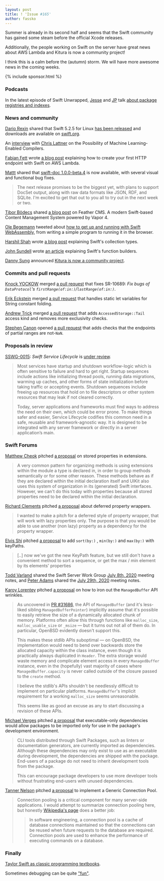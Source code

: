 ```yaml
---
layout: post
title: ! 'Issue #165'
author: fassko
---
```


Summer is already in its second half and seems that the Swift community has gained some steam before the official Xcode releases.

Additionally, the people working on Swift on the server have great news about AWS Lambda and Kitura is now a community project!

I think this is a calm before the (autumn) storm. We will have more awesome news in the coming weeks.

<!--excerpt-->

{% include sponsor.html %}

### Podcasts

In the latest episode of Swift Unwrapped, [Jesse](https://twitter.com/jesse_squires)
and [JP](https://twitter.com/simjp) talk [about
package registries and indexes](https://spec.fm/podcasts/swift-unwrapped/aC5JVWoo).

### News and community

[Dario Rexin](https://forums.swift.org/u/drexin) shared that Swift 5.2.5 for Linux [has been released](https://forums.swift.org/t/swift-5-2-5-for-linux/39188) and downloads are available on [swift.org](https://swift.org/download/#swift-525).

An [interview](https://www.youtube.com/watch?v=QeG9bdkc3Lk) with [Chris Lattner](https://twitter.com/clattner_llvm) on the Possibility of Machine Learning-Enabled Compilers.

[Fabian Fett](https://twitter.com/fabianfett) wrote [a blog post](https://fabianfett.de/swift-on-aws-lambda-creating-your-first-http-endpoint) explaining how to create your first HTTP endpoint with Swift on AWS Lambda.

[Mattt](https://twitter.com/mattt) shared that [swift-doc 1.0.0-beta.4](https://github.com/SwiftDocOrg/swift-doc/releases/tag/1.0.0-beta.4) is now available, with several visual and functional bug fixes.

> The next release promises to be the biggest yet, with plans to support DocSet output, along with raw data formats like JSON, RDF, and SQLite. I'm excited to get that out to you all to try out in the next week or two.

[Tibor Bödecs](https://twitter.com/tiborbodecs) shared [a blog post](https://theswiftdev.com/getting-started-with-feather-cms/) on Feather CMS. A modern Swift-based Content Management System powered by Vapor 4.

[Ole Begemann](https://twitter.com/olebegemann) tweeted about [how to get up and running with Swift WebAssembly](https://twitter.com/olebegemann/status/1290673766046011393), from writing a simple program to running it in the browser.

[Harshil Shah](https://twitter.com/_HarshilShah) wrote [a blog post](https://harshil.net/blog/swift-sequence-collection-array) explaining Swift's collection types.

[John Sundell](https://twitter.com/johnsundell) wrote [an article](https://swiftbysundell.com/articles/deep-dive-into-swift-function-builders/) explaining Swift's function builders.

[Danny Sung](https://forums.swift.org/u/dannys42) announced [Kitura is now a community project](https://forums.swift.org/t/kitura-is-now-a-community-project/39199).

### Commits and pull requests

[Knock YOCKOW](https://twitter.com/YOCKOW_jp) merged [a pull request](https://github.com/apple/swift/pull/28639) that fixes SR-10689: *Fix bugs of `DataProtocol`'s `firstRange(of:in:)`/`lastRange(of:in:)`*.

[Erik Eckstein](https://github.com/eeckstein) merged [a pull request](https://github.com/apple/swift/pull/33232) that handles static let variables for String constant folding.

[Andrew Trick](https://github.com/atrick) merged [a pull request](https://github.com/apple/swift/pull/33017) that adds `AccessedStorage::Tail` access kind and removes more exclusivity checks.

[Stephen Canon](https://github.com/stephentyrone) opened [a pull request](https://github.com/apple/swift/pull/33378) that adds checks that the endpoints of partial ranges are not-`NaN`.

### Proposals in review

[SSWG-0015](https://github.com/swift-server/sswg/blob/master/proposals/0015-swift-service-lifecycle.md): *Swift Service Lifecycle* is [under review](https://forums.swift.org/t/sswg-0015-swift-service-lifecycle/39157).

> Most services have startup and shutdown workflow-logic which is often sensitive to failure and hard to get right. Startup sequences include actions like initializing thread pools, running data migrations, warming up caches, and other forms of state initialization before taking traffic or accepting events. Shutdown sequences include freeing up resources that hold on to file descriptors or other system resources that may leak if not cleared correctly.
> 
> Today, server applications and frameworks must find ways to address the need on their own, which could be error prone. To make things safer and easier, Service Lifecycle codifies this common need in a safe, reusable and framework-agnostic way. It is designed to be integrated with any server framework or directly in a server application’s main.

### Swift Forums

[Matthew Cheok](https://twitter.com/matthewcheok) pitched [a proposal](https://forums.swift.org/t/organizing-stored-properties-in-extensions/38902) on stored properties in extensions.

> A very common pattern for organizing methods is using extensions within the module a type is declared in, in order to group methods semantically or for some other reason. These methods behave as if they are declared within the initial declaration itself and UIKit also uses this system of organization in its (generated) Swift interfaces. However, we can't do this today with properties because all stored properties need to be declared within the initial declaration.

[Richard Clements](https://forums.swift.org/u/richard-clements) pitched [a proposal](https://forums.swift.org/t/deferred-property-wrappers/38931) about deferred property wrappers.

> I wanted to make a pitch for a deferred style of property wrapper, that will work with lazy properties only. The purpose is that you would be able to use another (non lazy) property as a dependency for the property wrapper.

[Elvis Shi](https://forums.swift.org/u/lovee) pitched [a proposal](https://forums.swift.org/t/sort-by-min-by-max-by-with-keypaths/38976) to add `sort(by:)` , `min(by:)` and `max(by:)` with keyPaths.

> [..] now we've got the new KeyPath feature, but we still don't have a convenient method to sort a sequence, or get the max / min element by its elements' properties

[Todd Varland](https://forums.swift.org/u/varland) shared the Swift Server Work Group [July 8th, 2020](https://forums.swift.org/t/july-8th-2020/39092) meeting notes, and [Peter Adams](https://forums.swift.org/u/peteradams-a) shared the [July 29th, 2020](https://forums.swift.org/t/july-29th-2020/39107) meeting notes.

[Karoy Lorentey](https://twitter.com/lorentey) pitched [a proposal](https://forums.swift.org/t/ironing-out-managedbuffer-api-wrinkles/39072) on how to iron out the `ManagedBuffer` API wrinkles.

> As uncovered in [PR #31686](https://github.com/apple/swift/pull/31686), the API of `ManagedBuffer` (and it's less-liked sibling `ManagedBufferPointer`) implicitly assume that it's possible to easily retrieve the size of a dynamically allocated chunk of memory. Platforms often allow this through functions like `malloc_size`, `malloc_usable_size` or `_msize` — but it turns out not all of them do. In particular, OpenBSD evidently doesn't support this.
>
> This makes these stdlib APIs suboptimal — on OpenBSD, the implementation would need to bend over backwards store the allocated capacity within the class instance, even though it is practically always duplicated in `Header`. The extra storage would waste memory and complicate element access in every `ManagedBuffer` instance, even in the (hopefully) vast majority of cases where `ManagedBuffer.capacity` is never called outside of the closure passed to the `create` method.
>
> I believe the stdlib's APIs shouldn't be needlessly difficult to implement on particular platforms. `ManagedBuffer`'s implicit requirement for a working `malloc_size` seems unreasonable.
>
> This seems like as good an excuse as any to start discussing a revision of these APIs.

[Michael Verges](https://github.com/maustinstar) pitched [a proposal](https://forums.swift.org/t/package-manager-executable-only-dependencies/39070) that executable-only dependencies would allow packages to be imported only for use in the package's development environment.

> CLI tools distributed through Swift Packages, such as linters or documentation generators, are currently imported as dependencies. Although these dependencies may only exist to use as an executable during development, the dependencies are shipped with the package. End-users of a package do not need to inherit development tools from the package.
>
> This can encourage package developers to use more developer tools without frustrating end-users with unused dependencies.

[Tanner Nelson](https://twitter.com/tanner0101) pitched [a proposal](https://forums.swift.org/t/generic-connection-pool/39161) to implement a Generic Connection Pool.

> Connection pooling is a critical component for many server-side applications. I would attempt to summarize connection pooling here, but honestly [Wikipedia's page](https://en.wikipedia.org/wiki/Connection_pool) does a better job:
>
>> In software engineering, a connection pool is a cache of database connections maintained so that the connections can be reused when future requests to the database are required. Connection pools are used to enhance the performance of executing commands on a database.

### Finally

[Taylor Swift as classic programming textbooks](https://twitter.com/jeanqasaur/status/1290883041418649600).

Sometimes debugging can be quite ["fun"](https://twitter.com/aalonso128/status/1293418352023613440).
